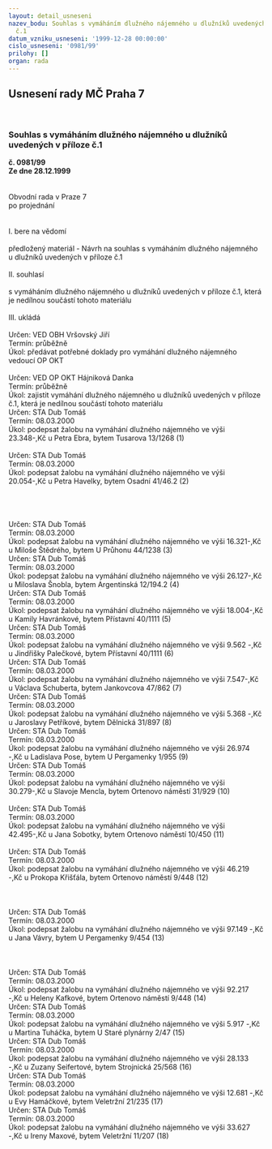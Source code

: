 ```yaml
---
layout: detail_usneseni
nazev_bodu: Souhlas s vymáháním dlužného nájemného u dlužníků uvedených v příloze
  č.1
datum_vzniku_usneseni: '1999-12-28 00:00:00'
cislo_usneseni: '0981/99'
prilohy: []
organ: rada
---
```

<div id="ucUsn_pList" class="usn">
	<span><h2>Usnesení rady MČ Praha 7 </h2>
<br></span><div class="standBody">
<span><h3>Souhlas s vymáháním dlužného nájemného u dlužníků uvedených v příloze č.1</h3></span><div class="center">
		<strong>č. 0981/99</strong><br>
	</div>
<div class="center">
		<strong>Ze dne 28.12.1999</strong><br><br>
	</div>
<br>Obvodní rada v Praze 7<br>po projednání<br><br><br>I.	bere na vědomí<br><br> předložený materiál - Návrh na souhlas  s vymáháním dlužného nájemného u dlužníků uvedených v příloze č.1<br><br>II.	souhlasí <br><br>s vymáháním dlužného nájemného u dlužníků uvedených v příloze č.1, která je nedílnou součástí tohoto materiálu<br><br>III.	ukládá <br><br> Určen:	     	VED OBH Vršovský Jiří<br>Termín: průběžně<br>Úkol:	předávat potřebné doklady pro vymáhání dlužného nájemného vedoucí OP OKT<br> <br> Určen:	     	VED OP OKT Hájniková Danka<br>Termín: průběžně<br>Úkol:	zajistit vymáhání dlužného nájemného u dlužníků uvedených v příloze č.1, která je nedílnou součástí tohoto materiálu<br>  Určen:	     	STA Dub Tomáš<br>Termín: 08.03.2000<br>Úkol:	podepsat žalobu na vymáhání dlužného nájemného ve výši  23.348-,Kč u Petra Ebra, bytem Tusarova 13/1268 (1)<br> <br> Určen:	     	STA Dub Tomáš<br>Termín: 08.03.2000<br>Úkol:	podepsat žalobu na vymáhání dlužného nájemného ve výši  20.054-,Kč u Petra Havelky, bytem Osadní 41/46.2 (2)<br> <br><br><br><br> Určen:	     	STA Dub Tomáš<br>Termín: 08.03.2000<br>Úkol:	podepsat žalobu na vymáhání dlužného nájemného ve výši  16.321-,Kč u Miloše Štědrého, bytem U Průhonu 44/1238 (3)<br>  Určen:	     	STA Dub Tomáš<br>Termín: 08.03.2000<br>Úkol:	podepsat žalobu na vymáhání dlužného nájemného ve výši 26.127-,Kč u Miloslava Šnobla, bytem Argentinská 12/194.2 (4)<br>  Určen:	     	STA Dub Tomáš<br>Termín: 08.03.2000<br>Úkol:	podepsat žalobu na vymáhání dlužného nájemného ve výši  18.004-,Kč u Kamily Havránkové, bytem Přístavní 40/1111 (5)<br>  Určen:	     	STA Dub Tomáš<br>Termín: 08.03.2000<br>Úkol:	podepsat žalobu na vymáhání dlužného nájemného ve výši 9.562 -,Kč u Jindřišky Palečkové, bytem Přístavní 40/1111 (6)<br>  Určen:	     	STA Dub Tomáš<br>Termín: 08.03.2000<br>Úkol:	podepsat žalobu na vymáhání dlužného nájemného ve výši  7.547-,Kč u  Václava Schuberta, bytem Jankovcova  47/862 (7)<br>  Určen:	     	STA Dub Tomáš<br>Termín: 08.03.2000<br>Úkol:	podepsat žalobu na vymáhání dlužného nájemného ve výši 5.368 -,Kč u Jaroslavy Petříkové, bytem Dělnická 31/897 (8)<br>  Určen:	     	STA Dub Tomáš<br>Termín: 08.03.2000<br>Úkol:	podepsat žalobu na vymáhání dlužného nájemného ve výši  26.974 -,Kč u Ladislava Pose, bytem U Pergamenky 1/955  (9)<br>  Určen:	     	STA Dub Tomáš<br>Termín: 08.03.2000<br>Úkol:	podepsat žalobu na vymáhání dlužného nájemného ve výši 30.279-,Kč u Slavoje Mencla, bytem Ortenovo náměstí 31/929  (10)<br> <br> Určen:	     	STA Dub Tomáš<br>Termín: 08.03.2000<br>Úkol:	podepsat žalobu na vymáhání dlužného nájemného ve výši  42.495-,Kč u Jana Sobotky, bytem Ortenovo náměstí 10/450  (11)<br> <br> Určen:	     	STA Dub Tomáš<br>Termín: 08.03.2000<br>Úkol:	podepsat žalobu na vymáhání dlužného nájemného ve výši  46.219 -,Kč u Prokopa Křišťála, bytem Ortenovo náměstí 9/448  (12)<br> <br><br><br> Určen:	     	STA Dub Tomáš<br>Termín: 08.03.2000<br>Úkol:	podepsat žalobu na vymáhání dlužného nájemného ve výši  97.149 -,Kč u Jana Vávry, bytem U Pergamenky 9/454  (13)<br> <br><br><br> Určen:	     	STA Dub Tomáš<br>Termín: 08.03.2000<br>Úkol:	podepsat žalobu na vymáhání dlužného nájemného ve výši 92.217 -,Kč u Heleny Kafkové, bytem Ortenovo náměstí 9/448  (14)<br>  Určen:	     	STA Dub Tomáš<br>Termín: 08.03.2000<br>Úkol:	podepsat žalobu na vymáhání dlužného nájemného ve výši  5.917 -,Kč u Martina Tuháčka, bytem U Staré plynárny 2/47  (15)<br>  Určen:	     	STA Dub Tomáš<br>Termín: 08.03.2000<br>Úkol:	podepsat žalobu na vymáhání dlužného nájemného ve výši  28.133 -,Kč u Zuzany Seifertové, bytem Strojnická 25/568  (16)<br>  Určen:	     	STA Dub Tomáš<br>Termín: 08.03.2000<br>Úkol:	podepsat žalobu na vymáhání dlužného nájemného ve výši 12.681 -,Kč u Evy Hamáčkové, bytem Veletržní 21/235  (17)<br>  Určen:	     	STA Dub Tomáš<br>Termín: 08.03.2000<br>Úkol:	podepsat žalobu na vymáhání dlužného nájemného ve výši  33.627 -,Kč u Ireny Maxové, bytem Veletržní 11/207  (18)<br>
</div>
</div>